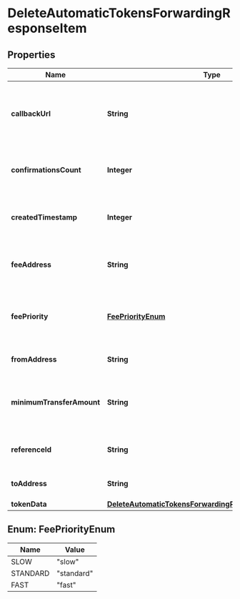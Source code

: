

# DeleteAutomaticTokensForwardingResponseItem


## Properties

Name | Type | Description | Notes
------------ | ------------- | ------------- | -------------
**callbackUrl** | **String** | Represents the URL that is set by the customer where the callback will be received at. The callback notification will be received only if and when the event occurs. | 
**confirmationsCount** | **Integer** | Represents the number of confirmations, i.e. the amount of blocks that have been built on top of this block. | 
**createdTimestamp** | **Integer** | Defines the specific time/date when the automatic forwarding was created in Unix Timestamp. | 
**feeAddress** | **String** | Represents the specific fee address, which is always automatically generated. Users must fund it. | 
**feePriority** | [**FeePriorityEnum**](#FeePriorityEnum) | Represents the fee priority of the automation, whether it is \&quot;SLOW\&quot;, \&quot;STANDARD\&quot; or \&quot;FAST\&quot;. | 
**fromAddress** | **String** | Represents the hash of the address that forwards the tokens. | 
**minimumTransferAmount** | **String** | Represents the minimum transfer amount of the tokens in the &#x60;fromAddress&#x60; that can be allowed for an automatic forwarding. | 
**referenceId** | **String** | Represents a unique ID used to reference the specific callback subscription. | 
**toAddress** | **String** | Represents the hash of the address the tokens are forwarded to. | 
**tokenData** | [**DeleteAutomaticTokensForwardingResponseItemTokenData**](DeleteAutomaticTokensForwardingResponseItemTokenData.md) |  | 



## Enum: FeePriorityEnum

Name | Value
---- | -----
SLOW | &quot;slow&quot;
STANDARD | &quot;standard&quot;
FAST | &quot;fast&quot;



